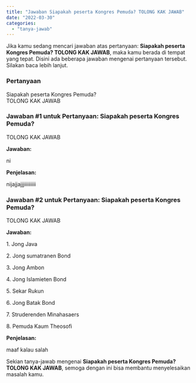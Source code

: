 ```yaml
---
title: "Jawaban Siapakah peserta Kongres Pemuda? TOLONG KAK JAWAB​"
date: "2022-03-30"
categories: 
  - "tanya-jawab"
---
```


Jika kamu sedang mencari jawaban atas pertanyaan: **Siapakah peserta Kongres Pemuda? TOLONG KAK JAWAB​**, maka kamu berada di tempat yang tepat. Disini ada beberapa jawaban mengenai pertanyaan tersebut. Silakan baca lebih lanjut.

### Pertanyaan

Siapakah peserta Kongres Pemuda?  
TOLONG KAK JAWAB​

### Jawaban #1 untuk Pertanyaan: Siapakah peserta Kongres Pemuda?  
TOLONG KAK JAWAB​

**Jawaban:**

ni

**Penjelasan:**

nijajjajjjiiiiiiiii

### Jawaban #2 untuk Pertanyaan: Siapakah peserta Kongres Pemuda?  
TOLONG KAK JAWAB​

**Jawaban:**

1\. Jong Java

2\. Jong sumatranen Bond

3\. Jong Ambon

4\. Jong Islamieten Bond

5\. Sekar Rukun

6\. Jong Batak Bond

7\. Struderenden Minahasaers

8\. Pemuda Kaum Theosofi

**Penjelasan:**

maaf kalau salah

Sekian tanya-jawab mengenai **Siapakah peserta Kongres Pemuda? TOLONG KAK JAWAB​**, semoga dengan ini bisa membantu menyelesaikan masalah kamu.
